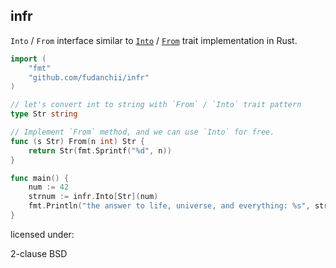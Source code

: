 infr
---

`Into` / `From` interface similar to [`Into`](https://doc.rust-lang.org/std/convert/trait.Into.html) / [`From`](https://doc.rust-lang.org/std/convert/trait.From.html) trait implementation in Rust.

```go
import (
    "fmt"
    "github.com/fudanchii/infr"
)

// let's convert int to string with `From` / `Into` trait pattern
type Str string

// Implement `From` method, and we can use `Into` for free.
func (s Str) From(n int) Str {
    return Str(fmt.Sprintf("%d", n))
}

func main() {
    num := 42
    strnum := infr.Into[Str](num)
    fmt.Println("the answer to life, universe, and everything: %s", strnum)
}
```

licensed under:

2-clause BSD
